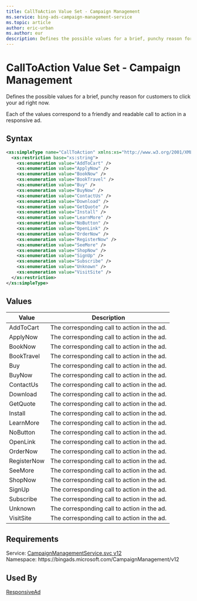 ```yaml
---
title: CallToAction Value Set - Campaign Management
ms.service: bing-ads-campaign-management-service
ms.topic: article
author: eric-urban
ms.author: eur
description: Defines the possible values for a brief, punchy reason for customers to click your ad right now.
---
```

# CallToAction Value Set - Campaign Management
Defines the possible values for a brief, punchy reason for customers to click your ad right now.

Each of the values correspond to a friendly and readable call to action in a responsive ad. 

## Syntax
```xml
<xs:simpleType name="CallToAction" xmlns:xs="http://www.w3.org/2001/XMLSchema">
  <xs:restriction base="xs:string">
    <xs:enumeration value="AddToCart" />
    <xs:enumeration value="ApplyNow" />
    <xs:enumeration value="BookNow" />
    <xs:enumeration value="BookTravel" />
    <xs:enumeration value="Buy" />
    <xs:enumeration value="BuyNow" />
    <xs:enumeration value="ContactUs" />
    <xs:enumeration value="Download" />
    <xs:enumeration value="GetQuote" />
    <xs:enumeration value="Install" />
    <xs:enumeration value="LearnMore" />
    <xs:enumeration value="NoButton" />
    <xs:enumeration value="OpenLink" />
    <xs:enumeration value="OrderNow" />
    <xs:enumeration value="RegisterNow" />
    <xs:enumeration value="SeeMore" />
    <xs:enumeration value="ShopNow" />
    <xs:enumeration value="SignUp" />
    <xs:enumeration value="Subscribe" />
    <xs:enumeration value="Unknown" />
    <xs:enumeration value="VisitSite" />
  </xs:restriction>
</xs:simpleType>
```

## <a name="values"></a>Values

|Value|Description|
|-----------|---------------|
|<a name="addtocart"></a>AddToCart|The corresponding call to action in the ad.|
|<a name="applynow"></a>ApplyNow|The corresponding call to action in the ad.|
|<a name="booknow"></a>BookNow|The corresponding call to action in the ad.|
|<a name="booktravel"></a>BookTravel|The corresponding call to action in the ad.|
|<a name="buy"></a>Buy|The corresponding call to action in the ad.|
|<a name="buynow"></a>BuyNow|The corresponding call to action in the ad.|
|<a name="contactus"></a>ContactUs|The corresponding call to action in the ad.|
|<a name="download"></a>Download|The corresponding call to action in the ad.|
|<a name="getquote"></a>GetQuote|The corresponding call to action in the ad.|
|<a name="install"></a>Install|The corresponding call to action in the ad.|
|<a name="learnmore"></a>LearnMore|The corresponding call to action in the ad.|
|<a name="nobutton"></a>NoButton|The corresponding call to action in the ad.|
|<a name="openlink"></a>OpenLink|The corresponding call to action in the ad.|
|<a name="ordernow"></a>OrderNow|The corresponding call to action in the ad.|
|<a name="registernow"></a>RegisterNow|The corresponding call to action in the ad.|
|<a name="seemore"></a>SeeMore|The corresponding call to action in the ad.|
|<a name="shopnow"></a>ShopNow|The corresponding call to action in the ad.|
|<a name="signup"></a>SignUp|The corresponding call to action in the ad.|
|<a name="subscribe"></a>Subscribe|The corresponding call to action in the ad.|
|<a name="unknown"></a>Unknown|The corresponding call to action in the ad.|
|<a name="visitsite"></a>VisitSite|The corresponding call to action in the ad.|

## Requirements
Service: [CampaignManagementService.svc v12](https://campaign.api.bingads.microsoft.com/Api/Advertiser/CampaignManagement/v12/CampaignManagementService.svc)  
Namespace: https\://bingads.microsoft.com/CampaignManagement/v12  

## Used By
[ResponsiveAd](responsivead.md)  
